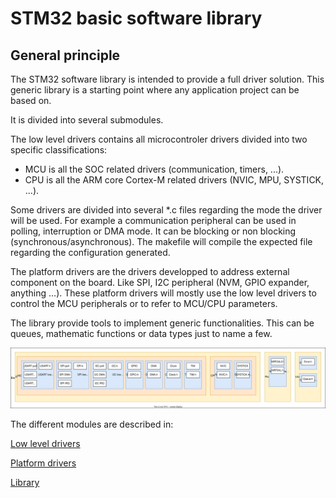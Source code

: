 # STM32 basic software library

## General principle

The STM32 software library is intended to provide a full driver solution.
This generic library is a starting point where any application project can be based on.

It is divided into several submodules.

The low level drivers contains all microcontroler drivers divided into two specific classifications:
  - MCU is all the SOC related drivers (communication, timers, ...).
  - CPU is all the ARM core Cortex-M related drivers (NVIC, MPU, SYSTICK, ...).

Some drivers are divided into several *.c files regarding the mode the driver will be used.
For example a communication peripheral can be used in polling, interruption or DMA mode. It can be blocking or non blocking (synchronous/asynchronous).
The makefile will compile the expected file regarding the configuration generated.

The platform drivers are the drivers developped to address external component on the board. Like SPI, I2C peripheral (NVM, GPIO expander, anything ...).
These platform drivers will mostly use the low level drivers to control the MCU peripherals or to refer to MCU/CPU parameters.

The library provide tools to implement generic functionalities. This can be queues, mathematic functions or data types just to name a few.

![Global architecture overview](./01-documentation/global_architecture.drawio.svg)

The different modules are described in:

[Low level drivers](./01-documentation/low_level_drivers.md)

[Platform drivers](./01-documentation/platform_drivers.md)

[Library](./01-documentation/library.md)
